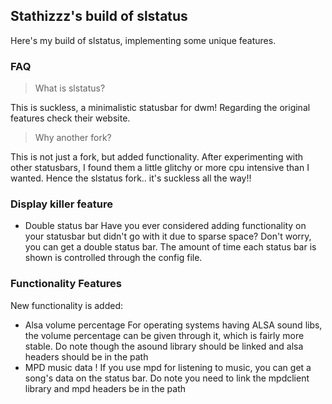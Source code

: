 ## Stathizzz's build of slstatus

Here's my build of slstatus, implementing some unique features.

### FAQ

> What is slstatus?

This is suckless, a minimalistic statusbar for dwm! Regarding the original features check their website.

> Why another fork? 

This is not just a fork, but added functionality. After experimenting with other statusbars, I found them a little glitchy or more cpu intensive than I wanted. Hence the slstatus fork.. it's suckless all the way!!


### Display killer feature

- Double status bar
	Have you ever considered adding functionality on your statusbar but didn't go with it due to sparse space? Don't worry, you can get a double status bar. The amount of time each status bar is shown is controlled through the config file. 


### Functionality Features

New functionality is added:
- Alsa volume percentage 
	For operating systems having ALSA sound libs, the volume percentage can be given through it, which is fairly more stable. Do note though the asound library should be linked and alsa headers should be in the path
- MPD music data !
	If you use mpd for listening to music, you can get a song's data on the status bar. Do note you need to link the mpdclient library and mpd headers be in the path 



